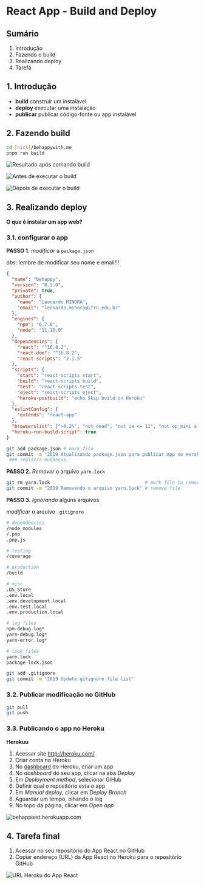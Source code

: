 # [](#header-1) React App - Build and Deploy

## [](#header-2) Sumário

1. Introdução
2. Fazendo o build
3. Realizando deploy
4. Tarefa

## [](#header-2) 1. Introdução

- **build** construir um instalável
- **deploy** executar uma instalação
- **publicar** publicar código-fonte ou app instalável

## [](#header-2) 2. Fazendo build

```sh
cd [nick]/behappywith.me
pnpm run build
```

![Resultado após comando build](img/react-build-result.png)

![Antes de executar o build](img/react-build-before.png)

![Depois de executar o build](img/react-build-after.png)

## [](#header-2) 3. Realizando deploy

**O que é instalar um app web?**

### [](#header-3) 3.1. configurar o app

**PASSO 1.** _modificar_ a `package.json`

_obs_: lembre de modificar seu nome e email!!!

```json
{
  "name": "behappy",
  "version": "0.1.0",
  "private": true,
  "author": {
    "name": "Leonardo MINORA",
    "email": "leonardo.minora@ifrn.edu.br"
  },
  "engines": {
    "npm": "6.7.0",
    "node": "11.10.0"
  },
  "dependencies": {
    "react": "^16.8.2",
    "react-dom": "^16.8.2",
    "react-scripts": "2.1.5"
  },
  "scripts": {
    "start": "react-scripts start",
    "build": "react-scripts build",
    "test": "react-scripts test",
    "eject": "react-scripts eject",
    "heroku-postbuild": "echo Skip build on Heroku"
  },
  "eslintConfig": {
    "extends": "react-app"
  },
  "browserslist": [">0.2%", "not dead", "not ie <= 11", "not op_mini all"],
  "heroku-run-build-script": true
}
```

```sh
git add package.json # mark file
git commit -m "2019 Atualizando package.json para publicar App no Heroku"
 ### registra mudanças
```

**PASSO 2.** _Remover_ o arquivo `yarn.lock`

```sh
git rm yarn.lock                                   # mark file to remove
git commit -m "2019 Removendo o arquivo yarn.lock" # remove file
```

**PASSO 3.** _Ignorando_ alguns arquivos

_modificar_ o arquivo `.gitignore`

```sh
# dependencies
/node_modules
/.pnp
.pnp.js

# testing
/coverage

# production
/build

# misc
.DS_Store
.env.local
.env.development.local
.env.test.local
.env.production.local

# log files
npm-debug.log*
yarn-debug.log*
yarn-error.log*

# lock files
yarn.lock
package-lock.json
```

```sh
git add .gitignore
git commit -m "2019 Update gitignore file list"
```

### [](#header-3) 3.2. Publicar modificação no GitHub

```sh
git pull
git push
```

### [](#header-3) 3.3. Publicando o app no Heroku

**Herokuu**

1. Acessar site http://heroku.com/
2. Criar conta no Heroku
3. No [dashboard](https://dashboard.heroku.com/apps) do Heroku, criar um app
4. No _dashboard_ do seu app, clicar na aba _Deploy_
5. Em _Deployment method_, selecionar GiHub
6. Definir qual o repositório esta o app
7. Em _Manual deploy_, clicar em _Deploy Branch_
8. Aguardar um tempo, olhando o log
9. No topo da página, clicar em _Open app_

![behappiest.herokuapp.com](img/react-deploy-heroku.png)

## [](#header-2) 4. Tarefa final

1. Acessar no seu repositório do App React no GitHub
2. Copiar endereço (URL) da App React no Heroku para o repositório GitHub

![URL Heroku do App React](img/react-heroku-url.png)
